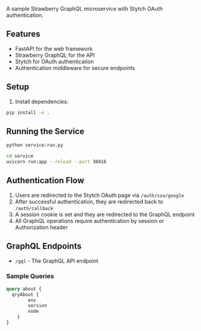 A sample Strawberry GraphQL microservice with Stytch OAuth authentication.

## Features

- FastAPI for the web framework
- Strawberry GraphQL for the API
- Stytch for OAuth authentication
- Authentication middleware for secure endpoints

## Setup

1. Install dependencies:

```bash
pip install -e .
```

## Running the Service
```python
python service/run.py
```

```bash
cd service
uvicorn run:app --reload --port 36016
```

## Authentication Flow

1. Users are redirected to the Stytch OAuth page via `/auth/sso/google`
2. After successful authentication, they are redirected back to `/auth/callback`
3. A session cookie is set and they are redirected to the GraphQL endpoint
4. All GraphQL operations require authentication by session or Authorization header

## GraphQL Endpoints
- `/gql` - The GraphQL API endpoint

### Sample Queries

```graphql
query about {
  qryAbout {
		env
		version
		node
	}
}
```
